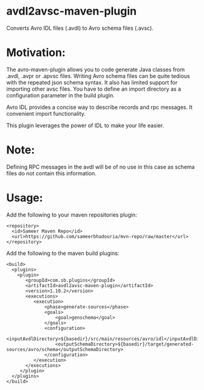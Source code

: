 avdl2avsc-maven-plugin
======================

Converts Avro IDL files (.avdl) to Avro schema files (.avsc).

Motivation:
============
The avro-maven-plugin allows you to code generate Java classes from .avdl, .avpr or .apvsc files. Writing Avro schema
files can be quite tedious with the repeated json schema syntax. It also has limited support for importing other avsc
files. You have to define an import directory as a configuration parameter in the build plugin.

Avro IDL provides a concise way to describe records and rpc messages. It convenient import functionality.

This plugin leverages the power of IDL to make your life easier.

Note:
=====
Defining RPC messages in the avdl will be of no use in this case as schema files do not contain this information.


Usage:
======

Add the following to your maven repositories plugin:

```
<repository>
  <id>Sameer Maven Repo</id>
  <url>https://github.com/sameerbhadouria/mvn-repo/raw/master</url>
</repository>
```

Add the following to the maven build plugins:

```
<build>
  <plugins>
    <plugin>
       <groupId>com.sb.plugins</groupId>
       <artifactId>avdl2avsc-maven-plugin</artifactId>
       <version>1.10.2</version>
       <executions>
          <execution>
              <phase>generate-sources</phase>
              <goals>
                  <goal>genschema</goal>
              </goals>
              <configuration>
                  <inputAvdlDirectory>${basedir}/src/main/resources/avro/idl</inputAvdlDirectory>
                  <outputSchemaDirectory>${basedir}/target/generated-sources/avro/schema</outputSchemaDirectory>
              </configuration>
          </execution>
       </executions>
     </plugin>
  </plugins>
</build>
```
